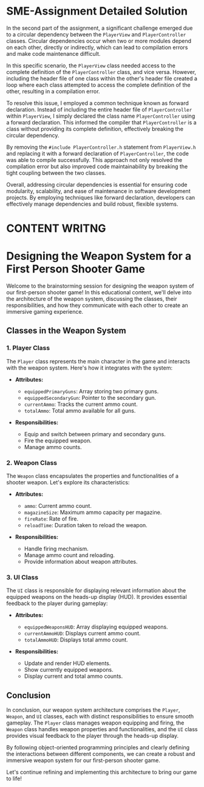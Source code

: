 # SME-Assignment Detailed Solution 

In the second part of the assignment, a significant challenge emerged due to a circular dependency between the `PlayerView` and `PlayerController` classes. Circular dependencies occur when two or more modules depend on each other, directly or indirectly, which can lead to compilation errors and make code maintenance difficult.

In this specific scenario, the `PlayerView` class needed access to the complete definition of the `PlayerController` class, and vice versa. However, including the header file of one class within the other's header file created a loop where each class attempted to access the complete definition of the other, resulting in a compilation error.

To resolve this issue, I employed a common technique known as forward declaration. Instead of including the entire header file of `PlayerController` within `PlayerView`, I simply declared the class name `PlayerController` using a forward declaration. This informed the compiler that `PlayerController` is a class without providing its complete definition, effectively breaking the circular dependency.

By removing the `#include PlayerController.h` statement from `PlayerView.h` and replacing it with a forward declaration of `PlayerController`, the code was able to compile successfully. This approach not only resolved the compilation error but also improved code maintainability by breaking the tight coupling between the two classes.

Overall, addressing circular dependencies is essential for ensuring code modularity, scalability, and ease of maintenance in software development projects. By employing techniques like forward declaration, developers can effectively manage dependencies and build robust, flexible systems.


# CONTENT WRITNG
# Designing the Weapon System for a First Person Shooter Game

Welcome to the brainstorming session for designing the weapon system of our first-person shooter game! In this educational content, we'll delve into the architecture of the weapon system, discussing the classes, their responsibilities, and how they communicate with each other to create an immersive gaming experience.

## Classes in the Weapon System

### 1. Player Class
The `Player` class represents the main character in the game and interacts with the weapon system. Here's how it integrates with the system:

- **Attributes:**
  - `equippedPrimaryGuns`: Array storing two primary guns.
  - `equippedSecondaryGun`: Pointer to the secondary gun.
  - `currentAmmo`: Tracks the current ammo count.
  - `totalAmmo`: Total ammo available for all guns.
  
- **Responsibilities:**
  - Equip and switch between primary and secondary guns.
  - Fire the equipped weapon.
  - Manage ammo counts.

### 2. Weapon Class
The `Weapon` class encapsulates the properties and functionalities of a shooter weapon. Let's explore its characteristics:

- **Attributes:**
  - `ammo`: Current ammo count.
  - `magazineSize`: Maximum ammo capacity per magazine.
  - `fireRate`: Rate of fire.
  - `reloadTime`: Duration taken to reload the weapon.

- **Responsibilities:**
  - Handle firing mechanism.
  - Manage ammo count and reloading.
  - Provide information about weapon attributes.

### 3. UI Class
The `UI` class is responsible for displaying relevant information about the equipped weapons on the heads-up display (HUD). It provides essential feedback to the player during gameplay:

- **Attributes:**
  - `equippedWeaponsHUD`: Array displaying equipped weapons.
  - `currentAmmoHUD`: Displays current ammo count.
  - `totalAmmoHUD`: Displays total ammo count.

- **Responsibilities:**
  - Update and render HUD elements.
  - Show currently equipped weapons.
  - Display current and total ammo counts.

## Conclusion

In conclusion, our weapon system architecture comprises the `Player`, `Weapon`, and `UI` classes, each with distinct responsibilities to ensure smooth gameplay. The `Player` class manages weapon equipping and firing, the `Weapon` class handles weapon properties and functionalities, and the `UI` class provides visual feedback to the player through the heads-up display.

By following object-oriented programming principles and clearly defining the interactions between different components, we can create a robust and immersive weapon system for our first-person shooter game.

Let's continue refining and implementing this architecture to bring our game to life!
